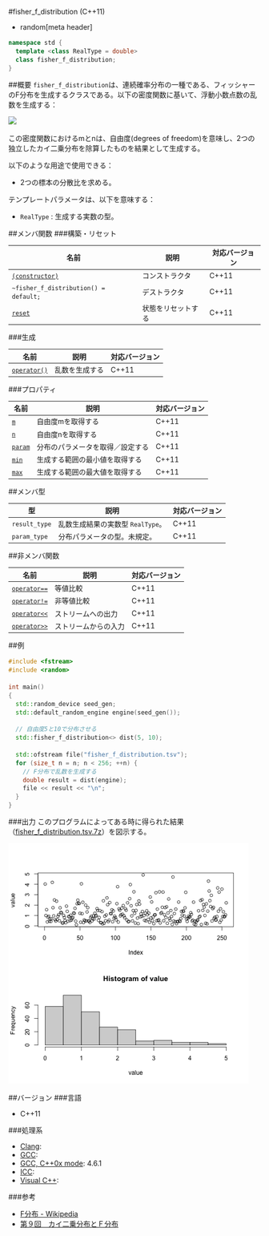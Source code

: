 #fisher_f_distribution (C++11)
* random[meta header]

```cpp
namespace std {
  template <class RealType = double>
  class fisher_f_distribution;
}
```

##概要
`fisher_f_distribution`は、連続確率分布の一種である、フィッシャーのF分布を生成するクラスである。以下の密度関数に基いて、浮動小数点数の乱数を生成する：  


![](https://github.com/cpprefjp/image/raw/master/reference/random/fisher_f_distribution/fisher_f.png)


この密度関数におけるmとnは、自由度(degrees of freedom)を意味し、2つの独立したカイ二乗分布を除算したものを結果として生成する。


以下のような用途で使用できる：

- 2つの標本の分散比を求める。


テンプレートパラメータは、以下を意味する：

- `RealType` : 生成する実数の型。


##メンバ関数
###構築・リセット

| 名前 | 説明 | 対応バージョン |
|---------------------------------------------------------------------|--------------------|-------|
| [`(constructor)`](./fisher_f_distribution/op_constructor.md)        | コンストラクタ     | C++11 |
| `~fisher_f_distribution() = default;`                               | デストラクタ       | C++11 |
| [`reset`](./fisher_f_distribution/reset.md)                         | 状態をリセットする | C++11 |


###生成

| 名前 | 説明 | 対応バージョン |
|----------------------------------------------------|----------------|-------|
| [`operator()`](./fisher_f_distribution/op_call.md) | 乱数を生成する | C++11 |


###プロパティ

| 名前 | 説明 | 対応バージョン |
|---------------------------------------------|----------------------------------|-------|
| [`m`](./fisher_f_distribution/m.md)         | 自由度mを取得する                | C++11 |
| [`n`](./fisher_f_distribution/n.md)         | 自由度nを取得する                | C++11 |
| [`param`](./fisher_f_distribution/param.md) | 分布のパラメータを取得／設定する | C++11 |
| [`min`](./fisher_f_distribution/min.md)     | 生成する範囲の最小値を取得する   | C++11 |
| [`max`](./fisher_f_distribution/max.md)     | 生成する範囲の最大値を取得する   | C++11 |


##メンバ型

| 型 | 説明 | 対応バージョン |
|---------------|-------------------|-------|
| `result_type` | 乱数生成結果の実数型 `RealType`。 | C++11 |
| `param_type`  | 分布パラメータの型。未規定。 | C++11 |


##非メンバ関数

| 名前 | 説明 | 対応バージョン |
|---------------------------------------------------------|----------------------|-------|
| [`operator==`](./fisher_f_distribution/op_equal.md)     | 等値比較             | C++11 |
| [`operator!=`](./fisher_f_distribution/op_not_equal.md) | 非等値比較           | C++11 |
| [`operator<<`](./fisher_f_distribution/op_ostream.md)   | ストリームへの出力   | C++11 |
| [`operator>>`](./fisher_f_distribution/op_istream.md)   | ストリームからの入力 | C++11 |


##例
```cpp
#include <fstream>
#include <random>

int main()
{
  std::random_device seed_gen;
  std::default_random_engine engine(seed_gen());

  // 自由度5と10で分布させる
  std::fisher_f_distribution<> dist(5, 10);
  
  std::ofstream file("fisher_f_distribution.tsv");
  for (size_t n = n; n < 256; ++n) {
    // F分布で乱数を生成する
    double result = dist(engine);
    file << result << "\n";
  }
}
```

###出力
このプログラムによってある時に得られた結果（[fisher_f_distribution.tsv.7z](https://github.com/cpprefjp/image/raw/master/reference/random/fisher_f_distribution/discrete_distribution.tsv.7z)）を図示する。

![](https://github.com/cpprefjp/image/raw/master/reference/random/fisher_f_distribution/fisher_f_distribution.png)

##バージョン
###言語
- C++11

###処理系
- [Clang](/implementation.md#clang): 
- [GCC](/implementation.md#gcc): 
- [GCC, C++0x mode](/implementation.md#gcc): 4.6.1
- [ICC](/implementation.md#icc): 
- [Visual C++](/implementation.md#visual_cpp): 

###参考
- [F分布 - Wikipedia](http://ja.wikipedia.org/wiki/F%E5%88%86%E5%B8%83)
- [第９回　カイ二乗分布とＦ分布](http://www.ipc.shimane-u.ac.jp/food/kobayasi/biometry9_2011.html)

